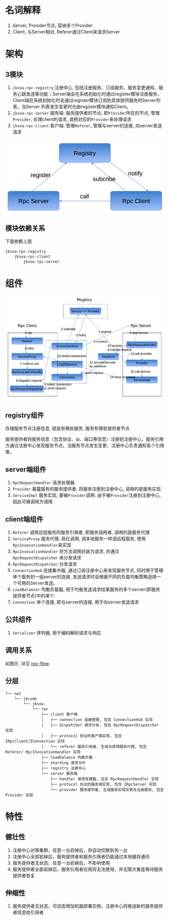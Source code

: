 # 名词解释

1. Server, Provider节点, 容纳多个Provider
2. Client, 与Server相对, Referer通过Client来请求Server

# 架构

## 3模块
1. `jksoa-rpc-registry` 注册中心, 包括注册服务、订阅服务、服务变更通知、服务心跳发送等功能；Server端会在系统初始化时通过register模块注册服务，Client端在系统初始化时会通过register模块订阅到具体提供服务的Server列表，当Server 列表发生变更时也由register模块通知Client。
2. `jksoa-rpc-server` 服务端: 服务提供者的节点, 即`Provider`所在的节点, 管理`Provider`, 处理client的请求, 调用对应的`Provider`来处理请求
3. `jksoa-rpc-client` 客户端: 管理`Referer`, 管理与server的连接, 向server发送请求

![module](img/module.png)

## 模块依赖关系
下面依赖上面
```
jksoa-rpc-registry
    jksoa-rpc-client
        jksoa-rpc-server
```

# 组件

![rpc-flow](img/rpc-flow.png)

## registry组件
存储服务节点注册信息, 就是有哪些服务, 服务有哪些提供者节点

服务提供者将服务信息（包含协议、ip、端口等信息）注册到注册中心，服务引用方通过注册中心发现服务节点。当服务节点发生变更，注册中心负责通知各个引用者。

## server端组件
1. `RpcRequestHandler` 请求处理器
2. `Provider` 暴露服务的服务提供者, 将服务注册到注册中心, 调用的是服务实现.
3. `ServiceImpl` 服务实现, 要被`Provider`调用. 由于被`Provider`注册到注册中心, 因此可被调用方调用.

## client端组件
1. `Referer` 调用远程服务的服务引用者, 即服务调用者, 调用的是服务代理
2. `ServiceProxy` 服务代理, 简化调用, 调本地服务一样调远程服务, 使用`RpcInvocationHandler`来实现
3. `RpcInvocationHandler` 将方法调用封装为请求, 并通过 `RpcRequestDispatcher` 来分发请求
4. `RpcRequestDispatcher` 分发请求
5. `ConnectionHub` 连接集中器, 通过订阅注册中心来发现服务节点, 同时用于管理单个服务的一组server的连接, 发送请求时会根据不同的负载均衡策略选择一个可用的Server发送。
6. `LoadBalancer` 均衡负载器, 用于均衡发送请求给某服务的多个server(即服务提供者节点)中的某个.
7. `Connection` 单个连接, 即与server的连接, 用于向server发送请求

## 公共组件
1. `Serializer` 序列器, 用于编码解码请求与响应.

## 调用关系
如图示, 详见 [rpc-flow](rpc-flow.md)

## 分层

```
└── net
    └── jkcode
        └── jksoa
            └── rpc
                ├── client 客户端
                │   ├── connection 连接管理, 包含 ConnectionHub 实现
                │   ├── dispatcher 请求分发, 包含 RpcRequestDispatcher 实现
                │   ├── protocol 协议的客户端实现, 包含 IRpcClient/IConnection 实现
                │   └── referer 服务引用者, 生成与获得服务代理, 包含 Referer/ RpcInvocationHandler 实现
                ├── loadbalance 均衡负载
                ├── sharding 请求分片
                ├── registry 注册中心
                └── server 服务端
                    ├── handler 请求处理器, 包含 RpcRequestHandler 实现
                    ├── protocol 协议的服务端实现, 包含 IRpcServer 实现
                    └── provider 服务提供者, 生成服务实现实例与注册服务, 包含 Provider 实现
```

# 特性

## 健壮性
1. 注册中心对等集群，任意一台宕掉后，将自动切换到另一台
2. 注册中心全部宕掉后，服务提供者和服务引用者仍能通过本地缓存通讯
3. 服务提供者无状态，任意一台宕掉后，不影响使用
4. 服务提供者全部宕掉后，服务引用者应用将无法使用，并无限次重连等待服务提供者恢复

## 伸缩性
1. 服务提供者无状态，可动态增加机器部署实例，注册中心将推送新的服务提供者信息给引用者
